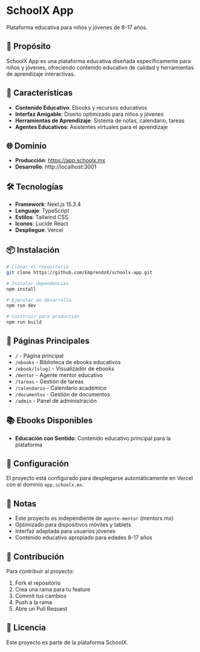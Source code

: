 # SchoolX App

Plataforma educativa para niños y jóvenes de 8-17 años.

## 🎯 Propósito

SchoolX App es una plataforma educativa diseñada específicamente para niños y jóvenes, ofreciendo contenido educativo de calidad y herramientas de aprendizaje interactivas.

## 🚀 Características

- **Contenido Educativo**: Ebooks y recursos educativos
- **Interfaz Amigable**: Diseño optimizado para niños y jóvenes
- **Herramientas de Aprendizaje**: Sistema de notas, calendario, tareas
- **Agentes Educativos**: Asistentes virtuales para el aprendizaje

## 🌐 Dominio

- **Producción**: https://app.schoolx.mx
- **Desarrollo**: http://localhost:3001

## 🛠️ Tecnologías

- **Framework**: Next.js 15.3.4
- **Lenguaje**: TypeScript
- **Estilos**: Tailwind CSS
- **Iconos**: Lucide React
- **Despliegue**: Vercel

## 📦 Instalación

```bash
# Clonar el repositorio
git clone https://github.com/EmprendoX/schoolx-app.git

# Instalar dependencias
npm install

# Ejecutar en desarrollo
npm run dev

# Construir para producción
npm run build
```

## 🎨 Páginas Principales

- `/` - Página principal
- `/ebooks` - Biblioteca de ebooks educativos
- `/ebook/[slug]` - Visualizador de ebooks
- `/mentor` - Agente mentor educativo
- `/tareas` - Gestión de tareas
- `/calendario` - Calendario académico
- `/documentos` - Gestión de documentos
- `/admin` - Panel de administración

## 📚 Ebooks Disponibles

- **Educación con Sentido**: Contenido educativo principal para la plataforma

## 🔧 Configuración

El proyecto está configurado para desplegarse automáticamente en Vercel con el dominio `app.schoolx.mx`.

## 📝 Notas

- Este proyecto es independiente de `agente-mentor` (mentorx.mx)
- Optimizado para dispositivos móviles y tablets
- Interfaz adaptada para usuarios jóvenes
- Contenido educativo apropiado para edades 8-17 años

## 🤝 Contribución

Para contribuir al proyecto:

1. Fork el repositorio
2. Crea una rama para tu feature
3. Commit tus cambios
4. Push a la rama
5. Abre un Pull Request

## 📄 Licencia

Este proyecto es parte de la plataforma SchoolX. 